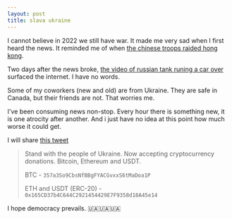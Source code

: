 ```yaml
---
layout: post
title: slava ukraine
---
```


I cannot believe in 2022 we still have war. It made me very sad when I first heard the news. It reminded me of when [the chinese troops raided hong kong](https://www.news.com.au/world/shocking-footage-of-hong-kong-police-attacking-locals-inside-subway-station/video/00b07d7abe389ee631c5abf5fd377b4d). 

Two days after the news broke, [the video of russian tank runing a car over](https://twitter.com/Balshone/status/1497178406617759745) surfaced the internet.  I have no words. 

Some of my coworkers (new and old) are from Ukraine. They are safe in Canada, but their friends are not. That worries me. 

I've been consuming news non-stop. Every hour there is something new, it is one atrocity after another. And i just have no idea at this point how much worse it could get.

I will share [this tweet](https://twitter.com/Ukraine/status/1497594592438497282)

> Stand with the people of Ukraine. Now accepting cryptocurrency donations. Bitcoin, Ethereum and USDT.
>
> BTC - `357a3So9CbsNfBBgFYACGvxxS6tMaDoa1P`
>
> ETH and USDT (ERC-20) - `0x165CD37b4C644C2921454429E7F9358d18A45e14`

I hope democracy prevails. 🇺🇦🇺🇦🇺🇦
